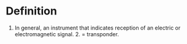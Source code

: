 # Definition

1.  In general, an instrument that indicates reception of an electric or
    electromagnetic signal. 2. = transponder.
